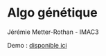 # Algo génétique

Jérémie Metter-Rothan - IMAC3

Demo : [disponible ici](http://projects.metter-rothan.fr/genetic-threejs/)